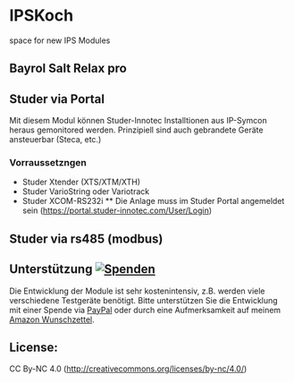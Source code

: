 # IPSKoch
space for new IPS Modules
## Bayrol Salt Relax pro
## Studer via Portal
Mit diesem Modul können Studer-Innotec Installtionen aus IP-Symcon heraus gemonitored werden. Prinzipiell sind auch gebrandete Geräte ansteuerbar (Steca, etc.)
### Vorraussetzngen
* Studer Xtender (XTS/XTM/XTH)
* Studer VarioString oder Variotrack
* Studer XCOM-RS232i 
** Die Anlage muss im Studer Portal angemeldet sein (https://portal.studer-innotec.com/User/Login)
## Studer via rs485 (modbus)

## Unterstützung [![Spenden](https://img.shields.io/badge/donate-PayPal-green.svg)](https://www.paypal.com/paypalme/eisenkoch)
Die Entwicklung der Module ist sehr kostenintensiv, z.B. werden viele verschiedene Testgeräte benötigt. Bitte unterstützen Sie die Entwicklung mit einer Spende via [PayPal](https://www.paypal.com/paypalme/eisenkoch) oder durch eine Aufmerksamkeit auf meinem [Amazon Wunschzettel](https://www.amazon.de/hz/wishlist/ls/2XXR17YLMP93U?ref_=wl_share).

## License:
CC By-NC 4.0 (http://creativecommons.org/licenses/by-nc/4.0/)